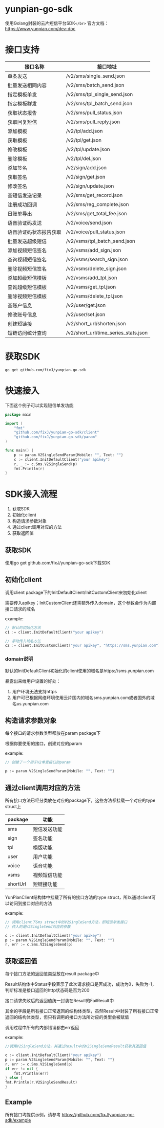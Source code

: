 # yunpian-go-sdk

使用Golang封装的云片短信平台SDK`</br>`
官方文档：https://www.yunpian.com/dev-doc

# 接口支持


| 接口名称               | 接口地址                             |
| ------------------------ | -------------------------------------- |
| 单条发送               | /v2/sms/single_send.json             |
| 批量发送相同内容       | /v2/sms/batch_send.json              |
| 指定模板单发           | /v2/sms/tpl_single_send.json         |
| 指定模板群发           | /v2/sms/tpl_batch_send.json          |
| 获取状态报告           | /v2/sms/pull_status.json             |
| 获取回复短信           | /v2/sms/pull_reply.json              |
| 添加模板               | /v2/tpl/add.json                     |
| 获取模板               | /v2/tpl/get.json                     |
| 修改模板               | /v2/tpl/update.json                  |
| 删除模板               | /v2/tpl/del.json                     |
| 添加签名               | /v2/sign/add.json                    |
| 获取签名               | /v2/sign/get.json                    |
| 修改签名               | /v2/sign/update.json                 |
| 查短信发送记录         | /v2/sms/get_record.json              |
| 注册成功回调           | /v2/sms/reg_complete.json            |
| 日账单导出             | /v2/sms/get_total_fee.json           |
| 语音验证码发送         | /v2/voice/send.json                  |
| 语音验证码状态报告获取 | /v2/voice/pull_status.json           |
| 批量发送超级短信       | /v2/vsms/tpl_batch_send.json         |
| 添加视频短信签名       | /v2/vsms/add_sign.json               |
| 查询视频短信签名       | /v2/vsms/search_sign.json            |
| 删除视频短信签名       | /v2/vsms/delete_sign.json            |
| 添加超级短信模板       | /v2/vsms/add_tpl.json                |
| 查询超级短信模板       | /v2/vsms/get_tpl.json                |
| 删除视频短信模板       | /v2/vsms/delete_tpl.json             |
| 查账户信息             | /v2/user/get.json                    |
| 修改账号信息           | /v2/user/set.json                    |
| 创建短链接             | /v2/short_url/shorten.json           |
| 短链访问统计查询       | /v2/short_url/time_series_stats.json |

# 获取SDK

`go get github.com/fixJ/yunpian-go-sdk`

# 快速接入

下面这个例子可以实现短信单发功能

```go
package main

import (
	"fmt"
	"github.com/fixJ/yunpian-go-sdk/client"
	"github.com/fixJ/yunpian-go-sdk/param"
)

func main() {
    p := param.V2SingleSendParam{Mobile: "", Text: ""}
    c := client.InitDefaultClient("your apikey")
    r, _ := c.Sms.V2SingleSend(p)
    fmt.Println(r)
}
```

# SDK接入流程

1. 获取SDK
2. 初始化client
3. 构造请求参数对象
4. 通过client调用对应的方法
5. 获取返回值

## 获取SDK

使用go get github.com/fixJ/yunpian-go-sdk下载SDK

## 初始化client

调用client package下的InitDefaultClient/InitCustomClient来初始化client

需要传入apikey；InitCustomClient还需额外传入domain，这个参数会作为内部接口请求的域名

example:

```go
// 默认的初始化方法
c1 := client.InitDefaultClient("your apikey")

// 手动传入域名方法
c2 := client.InitCustomClient("your apikey", "https://sms.yunpian.com")

```

### domain说明

默认的InitDefaultClient初始化的client使用的域名是https://sms.yunpian.com

暴露出来给用户设置的好处：

1. 用户环境无法支持https
2. 用户可已根据网络环境使用云片国内的域名sms.yunpian.com或者国外的域名us.yunpian.com

## 构造请求参数对象

每个接口的请求参数类型都放在param package下

根据你要使用的接口，创建对应的param

example:

```go
// 创建了一个用于V2单发接口的param

p := param.V2SingleSendParam{Mobile: "", Text: ""}
```

## 通过client调用对应的方法

所有接口方法已经分类放在对应的package下，这些方法都挂载一个对应的type struct上


| package  | 功能         |
| ---------- | -------------- |
| sms      | 短信发送功能 |
| sign     | 签名功能     |
| tpl      | 模版功能     |
| user     | 用户功能     |
| voice    | 语音功能     |
| vsms     | 视频短信功能 |
| shortUrl | 短链接功能   |

YunPianClient结构体中挂载了所有的接口方法的type struct，所以通过client可以访问到接口对应的方法

example:

```go
// 调用client下Sms struct中的V2SingleSend方法，即短信单发接口
// 传入的是V2SingleSend对应的参数

c := client.InitDefaultClient("your apikey")
p := param.V2SingleSendParam{Mobile: "", Text: ""}
r, err := c.Sms.V2SingleSend(p)
```

## 获取返回值

每个接口方法的返回值类型放在result package中

Result结构体中Status字段表示了此次请求接口是否成功，成功为0，失败为-1，判断标准是接口返回的http状态码是否为200

接口请求失败后的返回值统一封装在Result的FailResult中

其余的字段是所有接口正常返回的结构体类型，虽然Result中封装了所有接口正常返回的结构体类型，但只有调用的接口方法所对应的类型会被赋值

调用过程中所有的内部错误都由err返回

example:

```go
//调用V2SingleSend方法，并通过Result中的V2SingleSendResult获取其返回值

c := client.InitDefaultClient("your apikey")
p := param.V2SingleSendParam{Mobile: "", Text: ""}
r, err := c.Sms.V2SingleSend(p)
if err != nil {
    fmt.Println(err)
} else {
fmt.Println(r.V2SingleSendResult)
}

```

## Example

所有接口均提供示例，请参考 https://github.com/fixJ/yunpian-go-sdk/example
